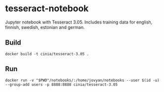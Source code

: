 # tesseract-notebook

Jupyter notebook with Tesseract 3.05. Includes training data for english, finnish, swedish, estonian and german.

## Build

```
docker build -t cinia/tesseract-3.05 .
```

## Run

```
docker run -v "$PWD"/notebooks/:/home/jovyan/notebooks --user $(id -u) --group-add users -p 8888:8888 cinia/tesseract-3.05
```
